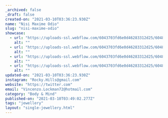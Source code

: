 ```yaml
---
_archived: false
_draft: false
created-on: "2021-03-10T03:36:23.930Z"
name: "Nisi Maxime Odio"
slug: "nisi-maxime-odio"
showcase:
  - url: "https://uploads-ssl.webflow.com/6043703fd6e0d46283312d25/60483eb570ce0fb0656574ec_1615347381308-image17.jpg"
    alt: ""
  - url: "https://uploads-ssl.webflow.com/6043703fd6e0d46283312d25/60483eb54206f265ab0915bb_1615347381306-image14.jpg"
    alt: ""
  - url: "https://uploads-ssl.webflow.com/6043703fd6e0d46283312d25/60483eb595d3bae2aab49d07_1615347380999-image20.jpg"
    alt: ""
  - url: "https://uploads-ssl.webflow.com/6043703fd6e0d46283312d25/60483eb5927631217346328b_1615347381008-image6.jpg"
    alt: ""
updated-on: "2021-03-10T03:36:23.930Z"
instagram: "Rocky.Hills@gmail.com"
website: "https://twitter.com"
email: "Vincenzo.Lockman72@hotmail.com"
category: "Body & Mind"
published-on: "2021-03-10T03:49:02.277Z"
tags: "jewellery"
layout: "single-jewellery.html"
---
```



